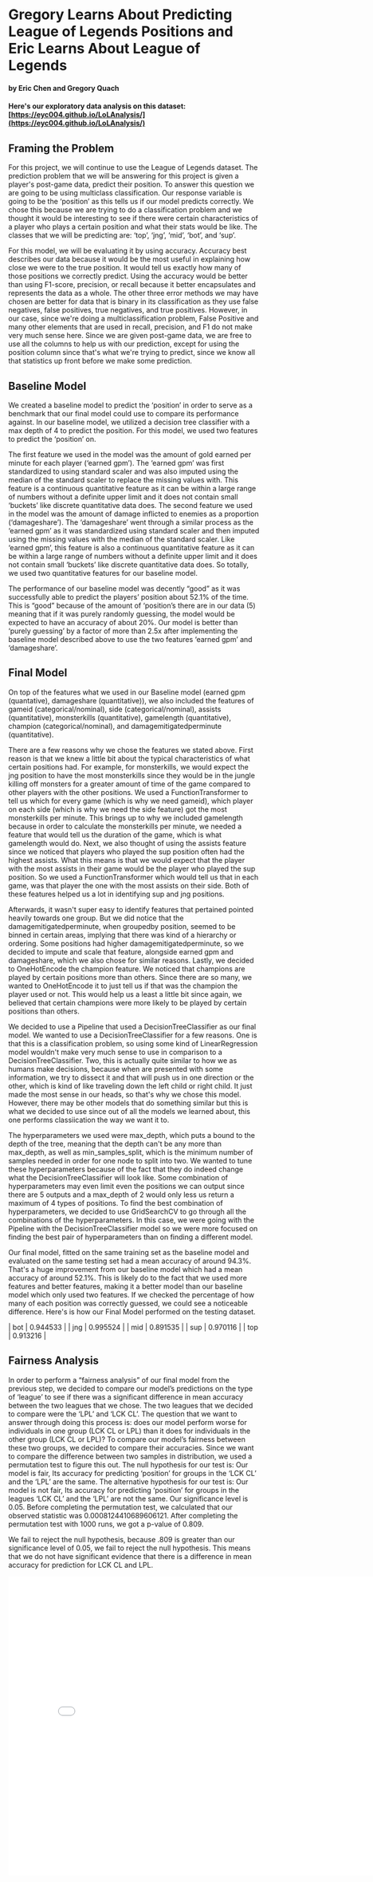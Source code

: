 # Gregory Learns About Predicting League of Legends Positions and Eric Learns About League of Legends
#### by Eric Chen and Gregory Quach
#### Here's  our exploratory data analysis on this dataset: [https://eyc004.github.io/LoLAnalysis/](https://eyc004.github.io/LoLAnalysis/)
## Framing the Problem
For this project, we will continue to use the League of Legends dataset. The prediction problem that we will be answering for this project is given a player's post-game data, predict their position. To answer this question we are going to be using multiclass classification. Our response variable is going to be the ‘position’ as this tells us if our model predicts correctly. We chose this because we are trying to do a classification problem and we thought it would be interesting to see if there were certain characteristics of a player who plays a certain position and what their stats would be like. The classes that we will be predicting are: ‘top’, ‘jng’, ‘mid’, ‘bot’, and ‘sup’. 

For this model, we will be evaluating it by using accuracy. Accuracy best describes our data because it would be the most useful in explaining how close we were to the true position. It would tell us exactly how many of those positions we correctly predict. Using the accuracy would be better than using F1-score, precision, or recall because it better encapsulates and represents the data as a whole. The other three error methods we may have chosen are better for data that is binary in its classification as they use false negatives, false positives, true negatives, and true positives. However, in our case, since we're doing a multiclassification problem, False Positive and many other elements that are used in recall, precision, and F1 do not make very much sense here. Since we are given post-game data, we are free to use all the columns to help us with our prediction, except for using the position column since that's what we're trying to predict, since we know all that statistics up front before we make some prediction. 

## Baseline Model
We created a baseline model to predict the ‘position’ in order to serve as a benchmark that our final model could use to compare its performance against. In our baseline model, we utilized a decision tree classifier with a max depth of 4 to predict the position. For this model, we used two features to predict the ‘position’ on. 

The first feature we used in the model was the amount of gold earned per minute for each player (‘earned gpm’). The ‘earned gpm’ was first standardized to using standard scaler and was also imputed using the median of the standard scaler to replace the missing values with. This feature is a continuous quantitative feature as it can be within a large range of numbers without a definite upper limit and it does not contain small ‘buckets’ like discrete quantitative data does. The second feature we used in the model was the amount of damage inflicted to enemies as a proportion (‘damageshare’). The ‘damageshare’ went through a similar process as the ‘earned gpm’ as it was standardized using standard scaler and then imputed using the missing values with the median of the standard scaler. Like ‘earned gpm’, this feature is also a continuous quantitative feature as it can be within a large range of numbers without a definite upper limit and it does not contain small ‘buckets’ like discrete quantitative data does. So totally, we used two quantitative features for our baseline model. 

The performance of our baseline model was decently “good” as it was successfully able to predict the players’ position about 52.1% of the time. This is “good” because of the amount of ‘position’s there are in our data (5) meaning that if it was purely randomly guessing, the model would be expected to have an accuracy of about 20%. Our model is better than ‘purely guessing’ by a factor of more than 2.5x after implementing the baseline model described above to use the two features ‘earned gpm’ and ‘damageshare’.

## Final Model
On top of the features what we used in our Baseline model (earned gpm (quantative), damageshare (quantitative)), we also included the features of gameid (categorical/nominal), side (categorical/nominal), assists (quantitative), monsterkills (quantitative), gamelength (quantitative), champion (categorical/nominal), and damagemitigatedperminute (quantitative). 

There are a few reasons why we chose the features we stated above. First reason is that we knew a little bit about the typical characteristics of what certain positions had. For example, for monsterkills, we would expect the jng position to have the most monsterkills since they would be in the jungle killing off monsters for a greater amount of time of the game compared to other players with the other positions. We used a FunctionTransformer to tell us which for every game (which is why we need gameid), which player on each side (which is why we need the side feature) got the most monsterkills per minute. This brings up to why we included gamelength because in order to calculate the monsterkills per minute, we needed a feature that would tell us the duration of the game, which is what gamelength would do. Next, we also thought of using the assists feature since we noticed that players who played the sup position often had the highest assists. What this means is that we would expect that the player with the most assists in their game would be the player who played the sup position. So we used a FunctionTransformer which would tell us that in each game, was that player the one with the most assists on their side. Both of these features helped us a lot in identifying sup and jng positions. 

Afterwards, it wasn't super easy to identify features that pertained pointed heavily towards one group. But we did notice that the damagemitigatedperminute, when groupedby position, seemed to be binned in certain areas, implying that there was kind of a hierarchy or ordering. Some positions had higher damagemitigatedperminute, so we decided to impute and scale that feature, alongside earned gpm and damageshare, which we also chose for similar reasons. Lastly, we decided to OneHotEncode the champion feature. We noticed that champions are played by certain positions more than others. Since there are so many, we wanted to OneHotEncode it to just tell us if that was the champion the player used or not. This would help us a least a little bit since again, we believed that certain champions were more likely to be played by certain positions than others. 

We decided to use a Pipeline that used a DecisionTreeClassifier as our final model. We wanted to use a DecisionTreeClassifier for a few reasons. One is that this is a classification problem, so using some kind of LinearRegression model wouldn't make very much sense to use in comparison to a DecisionTreeClassifier. Two, this is actually quite similar to how we as humans make decisions, because when are presented with some information, we try to dissect it and that will push us in one direction or the other, which is kind of like traveling down the left child or right child. It just made the most sense in our heads, so that's why we chose this model. However, there may be other models that do something similar but this is what we decided to use since out of all the models we learned about, this one performs classiication the way we want it to. 

The hyperparameters we used were max_depth, which puts a bound to the depth of the tree, meaning that the depth can't be any more than max_depth, as well as min_samples_split, which is the minimum number of samples needed in order for one node to split into two. We wanted to tune these hyperparameters because of the fact that they do indeed change what the DecisionTreeClassifier will look like. Some combination of hyperparameters may even limit even the positions we can output since there are 5 outputs and a max_depth of 2 would only less us return a maximum of 4 types of positions. To find the best combination of hyperparameters, we decided to use GridSearchCV to go through all the combinations of the hyperparameters. In this case, we were going with the Pipeline with the DecisionTreeClassifier model so we were more focused on finding the best pair of hyperparameters than on finding a different model. 

Our final model, fitted on the same training set as the baseline model and evaluated on the same testing set had a mean accuracy of around 94.3%. That's a huge improvement from our baseline model which had a mean accuracy of around 52.1%. This is likely do to the fact that we used more features and better features, making it a better model than our baseline model which only used two features. If we checked the percentage of how many of each position was correctly guessed, we could see a noticeable difference. Here's is how our Final Model performed on the testing dataset. 

| bot        | 0.944533 |
| jng        | 0.995524 |
| mid        | 0.891535 |
| sup        | 0.970116 |
| top        | 0.913216 |
## Fairness Analysis
In order to perform a “fairness analysis” of our final model from the previous step, we decided to compare our model’s predictions on the type of ‘league’ to see if there was a significant difference in mean accuracy between the two leagues that we chose. The two leagues that we decided to compare were the ‘LPL’ and ‘LCK CL’. The question that we want to answer through doing this process is: does our model perform worse for individuals in one group (LCK CL or LPL) than it does for individuals in the other group (LCK CL or LPL)? 
To compare our model’s fairness between these two groups, we decided to compare their accuracies. Since we want to compare the difference between two samples in distribution, we used a permutation test to figure this out. 
The null hypothesis for our test is: Our model is fair, Its accuracy for predicting ‘position’ for groups in the ‘LCK CL’ and the ‘LPL’ are the same.
The alternative hypothesis for our test is: Our model is not fair, Its accuracy for predicting ‘position’ for groups in the leagues ‘LCK CL’ and the ‘LPL’ are not the same.
Our significance level is 0.05. Before completing the permutation test, we calculated that our observed statistic was 0.0008124410689606121. After completing the permutation test with 1000 runs, we got a p-value of 0.809.

We fail to reject the null hypothesis, because .809 is greater than our significance level of 0.05, we fail to reject the null hypothesis. This means that we do not have significant evidence that there is a difference in mean accuracy for prediction for LCK CL and LPL. 
<iframe src="assets/final_model_mean_accuracy.html" width=800 height=600 frameBorder=0></iframe>

